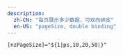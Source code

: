 ```yaml
---
description:
  zh-CN: "每页展示多少数据，可双向绑定"
  en-US: "pageSize, double binding"
---
```


```html
[nzPageSize]="${1|ps,10,20,50|}"
```
